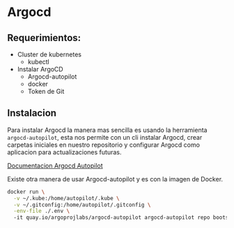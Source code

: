 # Argocd

## Requerimientos:
- Cluster de kubernetes
    - kubectl
- Instalar ArgoCD
  - Argocd-autopilot
  - docker
  - Token de Git 

## Instalacion
Para instalar Argocd la manera mas sencilla es usando la herramienta `argocd-autopilot`, esta nos permite con un cli instalar Argocd,
crear carpetas iniciales en nuestro repositorio y configurar Argocd como aplicacion para actualizaciones futuras.

[Documentacion Argocd Autopilot](https://argocd-autopilot.readthedocs.io/en/stable/)

Existe otra manera de usar Argocd-autopilot y es con la imagen de Docker.
```bash
docker run \
  -v ~/.kube:/home/autopilot/.kube \
  -v ~/.gitconfig:/home/autopilot/.gitconfig \
  -env-file ./.env \ 
  -it quay.io/argoprojlabs/argocd-autopilot argocd-autopilot repo bootstrap
```